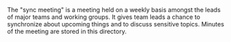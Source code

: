 The "sync meeting" is a meeting held on a weekly basis amongst the
leads of major teams and working groups. It gives team leads a chance
to synchronize about upcoming things and to discuss sensitive topics.
Minutes of the meeting are stored in this directory.
